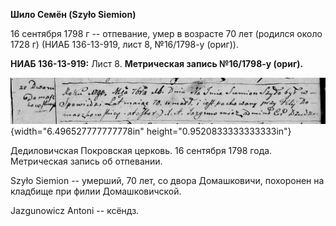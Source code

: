 **Шило Семён (Szyło Siemion)**

16 сентября 1798 г -- отпевание, умер в возрасте 70 лет (родился около
1728 г) (НИАБ 136-13-919, лист 8, №16/1798-у (ориг)).

**НИАБ 136-13-919:** Лист 8. **Метрическая запись №16/1798-у (ориг).**

![](./media/2c3ccd4120e2f118586b081ebd9cb7fc8e767dc6.png){width="6.496527777777778in"
height="0.9520833333333333in"}

Дедиловичская Покровская церковь. 16 сентября 1798 года. Метрическая
запись об отпевании.

Szyło Siemion -- умерший, 70 лет, со двора Домашковичи, похоронен на
кладбище при филии Домашковичской.

Jazgunowicz Antoni -- ксёндз.

